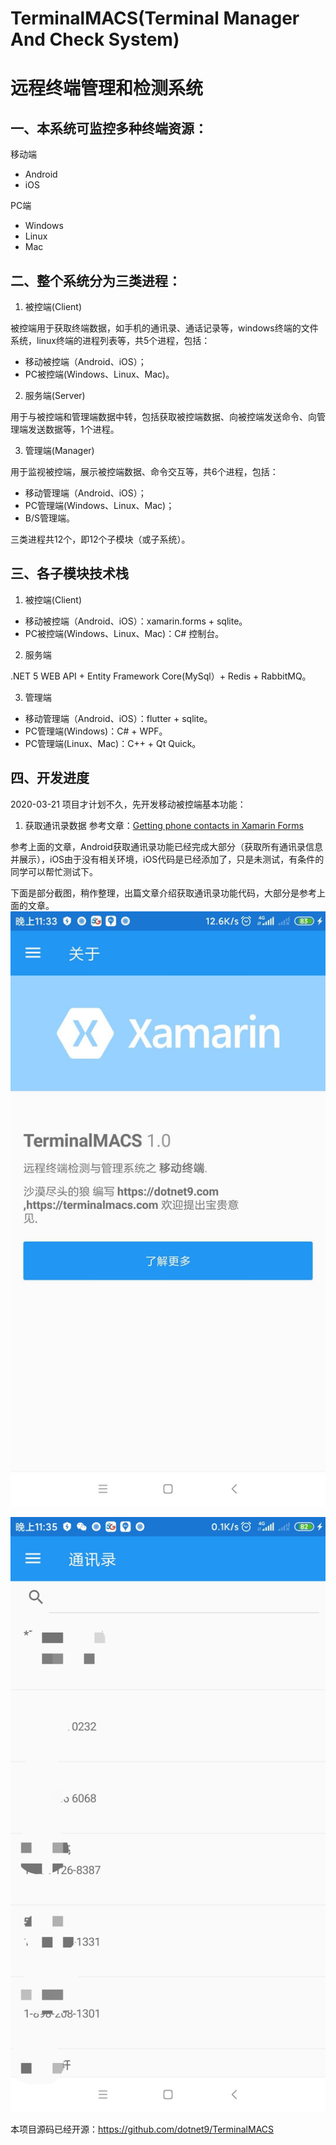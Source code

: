# TerminalMACS(Terminal Manager And Check System)
# 远程终端管理和检测系统
## 一、本系统可监控多种终端资源：

移动端
- Android
- iOS

PC端
- Windows
- Linux
- Mac

## 二、整个系统分为三类进程：

1. 被控端(Client)

被控端用于获取终端数据，如手机的通讯录、通话记录等，windows终端的文件系统，linux终端的进程列表等，共5个进程，包括：
- 移动被控端（Android、iOS）；
- PC被控端(Windows、Linux、Mac)。

2. 服务端(Server)

用于与被控端和管理端数据中转，包括获取被控端数据、向被控端发送命令、向管理端发送数据等，1个进程。

3. 管理端(Manager)

用于监视被控端，展示被控端数据、命令交互等，共6个进程，包括：
- 移动管理端（Android、iOS）；
- PC管理端(Windows、Linux、Mac)；
- B/S管理端。

三类进程共12个，即12个子模块（或子系统）。

## 三、各子模块技术栈

1. 被控端(Client)
- 移动被控端（Android、iOS）：xamarin.forms + sqlite。
- PC被控端(Windows、Linux、Mac)：C# 控制台。

2. 服务端

.NET 5 WEB API + Entity Framework Core(MySql）+ Redis + RabbitMQ。

3. 管理端
- 移动管理端（Android、iOS）：flutter + sqlite。
- PC管理端(Windows)：C# + WPF。
- PC管理端(Linux、Mac)：C++ + Qt Quick。

## 四、开发进度
2020-03-21
项目才计划不久，先开发移动被控端基本功能：
1. 获取通讯录数据
参考文章：[Getting phone contacts in Xamarin Forms](https://www.xamboy.com/2019/10/10/getting-phone-contacts-in-xamarin-forms/)

参考上面的文章，Android获取通讯录功能已经完成大部分（获取所有通讯录信息并展示），iOS由于没有相关环境，iOS代码是已经添加了，只是未测试，有条件的同学可以帮忙测试下。

下面是部分截图，稍作整理，出篇文章介绍获取通讯录功能代码，大部分是参考上面的文章。
![关于移动客户端](docs/imgs/About_MobileClient.jpg)

![通讯录-移动客户端](docs/imgs/Contact_MobileClient.jpg)

本项目源码已经开源：https://github.com/dotnet9/TerminalMACS